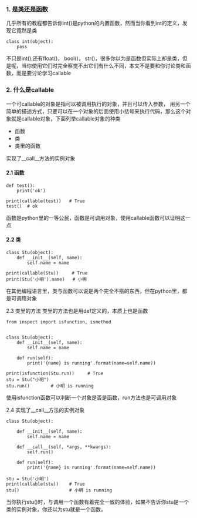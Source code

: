 ### 1. 是类还是函数
几乎所有的教程都告诉你int()是python的内置函数，然而当你看到int的定义，发现它竟然是类
~~~
class int(object):
    pass
~~~
不只是int(),还有float()， bool()， str()，很多你以为是函数但实际上却是类，但是呢，当你使用它们时完全察觉不出它们有什么不同，本文不是要和你讨论类和函数，而是要讨论学习callable

### 2. 什么是callable
一个可callable的对象是指可以被调用执行的对象，并且可以传入参数， 用另一个简单的描述方式，只要可以在一个对象的后面使用小括号来执行代码，那么这个对象就是callable对象，下面列举callable对象的种类

- 函数
- 类
- 类里的函数

实现了__call__方法的实例对象
#### 2.1 函数
~~~
def test():
    print('ok')

print(callable(test))   # True
test()  # ok
~~~
函数是python里的一等公民，函数是可调用对象，使用callable函数可以证明这一点

#### 2.2 类
~~~
class Stu(object):
    def __init__(self, name):
        self.name = name

print(callable(Stu))     # True
print(Stu('小明').name)   # 小明
~~~
在其他编程语言里，类与函数可以说是两个完全不搭的东西，但在python里，都是可调用对象

2.3 类里的方法
类里的方法也是用def定义的，本质上也是函数
~~~
from inspect import isfunction, ismethod


class Stu(object):
    def __init__(self, name):
        self.name = name

    def run(self):
        print('{name} is running'.format(name=self.name))

print(isfunction(Stu.run))     # True
stu = Stu("小明")
stu.run()        # 小明 is running
~~~
使用isfunction函数可以判断一个对象是否是函数，run方法也是可调用对象

2.4 实现了__call__方法的实例对象
~~~
class Stu(object):

    def __init__(self, name):
        self.name = name

    def __call__(self, *args, **kwargs):
        self.run()

    def run(self):
        print('{name} is running'.format(name=self.name))

stu = Stu('小明')
print(callable(stu))    # True
stu()                   # 小明 is running
~~~

当你执行stu()时，与调用一个函数有着完全一致的体验，如果不告诉你stu是一个类的实例对象，你还以为stu就是一个函数。